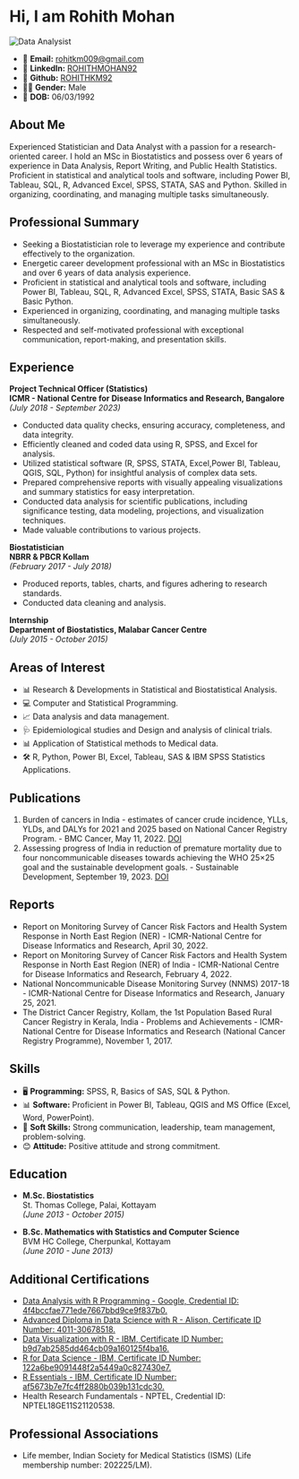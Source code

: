 # Hi, I am Rohith Mohan

![Data Analysist](https://github.com/ROHITHKM92/Power-BI-PROJECT-1/assets/87298902/40fa5535-2989-42e8-a63a-5275e50fe4a9)


- 📧 **Email:** rohitkm009@gmail.com
- 🔗 **LinkedIn:** [ROHITHMOHAN92](https://www.linkedin.com/in/rohithmohan92)
- 🐙 **Github:** [ROHITHKM92](https://github.com/ROHITHKM92)
- 👨‍💼 **Gender:** Male
- 📅 **DOB:** 06/03/1992

## About Me
Experienced Statistician and Data Analyst with a passion for a research-oriented career. I hold an MSc in Biostatistics and possess over 6 years of experience in Data Analysis, Report Writing, and Public Health Statistics. Proficient in statistical and analytical tools and software, including  Power BI, Tableau, SQL, R, Advanced Excel, SPSS, STATA, SAS and Python. Skilled in organizing, coordinating, and managing multiple tasks simultaneously.

## Professional Summary
- Seeking a Biostatistician role to leverage my experience and contribute effectively to the organization.
- Energetic career development professional with an MSc in Biostatistics and over 6 years of data analysis experience.
- Proficient in statistical and analytical tools and software, including Power BI, Tableau, SQL, R, Advanced Excel, SPSS, STATA, Basic SAS & Basic Python.
- Experienced in organizing, coordinating, and managing multiple tasks simultaneously.
- Respected and self-motivated professional with exceptional communication, report-making, and presentation skills.

## Experience
**Project Technical Officer (Statistics)**  
**ICMR - National Centre for Disease Informatics and Research, Bangalore**  
*(July 2018 - September 2023)*
- Conducted data quality checks, ensuring accuracy, completeness, and data integrity.
- Efficiently cleaned and coded data using R, SPSS, and Excel for analysis.
- Utilized statistical software (R, SPSS, STATA, Excel,Power BI, Tableau, QGIS, SQL, Python) for insightful analysis of complex data sets.
- Prepared comprehensive reports with visually appealing visualizations and summary statistics for easy interpretation.
- Conducted data analysis for scientific publications, including significance testing, data modeling, projections, and visualization techniques.
- Made valuable contributions to various projects.

**Biostatistician**  
**NBRR & PBCR Kollam**  
*(February 2017 - July 2018)*
- Produced reports, tables, charts, and figures adhering to research standards.
- Conducted data cleaning and analysis.

**Internship**  
**Department of Biostatistics, Malabar Cancer Centre**  
*(July 2015 - October 2015)*

## Areas of Interest
- 📊 Research & Developments in Statistical and Biostatistical Analysis.
- 💻 Computer and Statistical Programming.
- 📈 Data analysis and data management.
- 🩺 Epidemiological studies and Design and analysis of clinical trials.
- 📊 Application of Statistical methods to Medical data.
- 🛠️ R, Python, Power BI, Excel, Tableau, SAS & IBM SPSS Statistics Applications.

## Publications
1. Burden of cancers in India - estimates of cancer crude incidence, YLLs, YLDs, and DALYs for 2021 and 2025 based on National Cancer Registry Program. - BMC Cancer, May 11, 2022. [DOI](https://doi.org/10.1186/s12885-022-09578-1)
2. Assessing progress of India in reduction of premature mortality due to four noncommunicable diseases towards achieving the WHO 25×25 goal and the sustainable development goals. - Sustainable Development, September 19, 2023. [DOI](https://doi.org/10.1002/sd.2761)

## Reports
- Report on Monitoring Survey of Cancer Risk Factors and Health System Response in North East Region (NER) - ICMR-National Centre for Disease Informatics and Research, April 30, 2022.
- Report on Monitoring Survey of Cancer Risk Factors and Health System Response in North East Region (NER) of India - ICMR-National Centre for Disease Informatics and Research, February 4, 2022.
- National Noncommunicable Disease Monitoring Survey (NNMS) 2017-18 - ICMR-National Centre for Disease Informatics and Research, January 25, 2021.
- The District Cancer Registry, Kollam, the 1st Population Based Rural Cancer Registry in Kerala, India - Problems and Achievements - ICMR-National Centre for Disease Informatics and Research (National Cancer Registry Programme), November 1, 2017.

## Skills
- 🖥️ **Programming:** SPSS, R, Basics of SAS, SQL & Python.
- 📊 **Software:** Proficient in Power BI, Tableau, QGIS and MS Office (Excel, Word, PowerPoint).
- 💬 **Soft Skills:** Strong communication, leadership, team management, problem-solving.
- 😊 **Attitude:** Positive attitude and strong commitment.

## Education
- **M.Sc. Biostatistics**  
St. Thomas College, Palai, Kottayam  
*(June 2013 - October 2015)*

- **B.Sc. Mathematics with Statistics and Computer Science**  
BVM HC College, Cherpunkal, Kottayam  
*(June 2010 - June 2013)*

## Additional Certifications
- [Data Analysis with R Programming - Google, Credential ID: 4f4bccfae771ede7667bbd9ce9f837b0.](https://www.coursera.org/account/accomplishments/verify/K9C3LL5BGNYF)
- [Advanced Diploma in Data Science with R - Alison, Certificate ID Number: 4011-30678518.](https://alison.com/certification/check/$2y$10$YlRUF9.LDAqehXnlOEsA.7lVWR1mngIkoiYTsj3y5F64GM9.hfqe)
- [Data Visualization with R - IBM, Certificate ID Number: b9d7ab2585dd464cb09a160125f4ba16.](https://www.credly.com/badges/c8237d3f-200e-40ca-a445-d09bbc2742db/linked_in_profile)
- [R for Data Science - IBM, Certificate ID Number: 122a6be9091448f2a5449a0c827430e7.](https://courses.cognitiveclass.ai/certificates/122a6be9091448f2a5449a0c827430e7)
- [R Essentials - IBM, Certificate ID Number: af5673b7e7fc4ff2880b039b131cdc30.](https://www.credly.com/badges/a9aa0417-f6cf-425c-b5d1-4da497c565e5?source=linked_in_profile)
- Health Research Fundamentals - NPTEL, Credential ID: NPTEL18GE11S21120538.

## Professional Associations
- Life member, Indian Society for Medical Statistics (ISMS) (Life membership number: 202225/LM).
